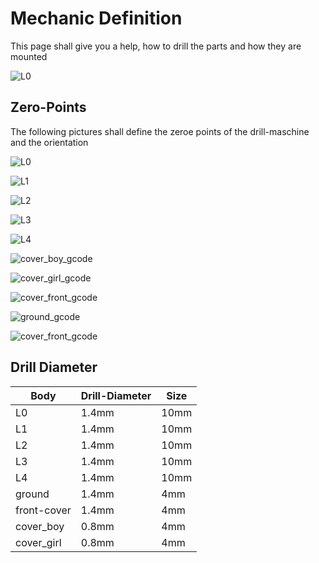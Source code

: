 # Mechanic Definition
This page shall give you a help, how to drill the parts and how they are mounted


![L0](02_pics/Radio_without_covers.png)


## Zero-Points
The following pictures shall define the zeroe points of the drill-maschine and the orientation

![L0](02_pics/L0_gcode.png)

![L1](02_pics/L1_gcode.png)

![L2](02_pics/L2_gcode.png)

![L3](02_pics/L3_gcode.png)

![L4](02_pics/L4_gcode.png)

![cover_boy_gcode](02_pics/cover_boy_gcode.png)

![cover_girl_gcode](02_pics/cover_girl_gcode.png)

![cover_front_gcode](02_pics/cover_front_gcode.png)

![ground_gcode](02_pics/ground_gcode.png)

![cover_front_gcode](02_pics/cover_front_gcode.png)

## Drill Diameter

| Body			| Drill-Diameter	| Size		|
|---------------|-------------------|-----------|
| L0			| 1.4mm				| 10mm		|
| L1			| 1.4mm				| 10mm		|
| L2			| 1.4mm				| 10mm		|
| L3			| 1.4mm				| 10mm		|
| L4			| 1.4mm				| 10mm		|
| ground		| 1.4mm				| 4mm		|
| front-cover	| 1.4mm				| 4mm		|
| cover_boy		| 0.8mm				| 4mm		|
| cover_girl	| 0.8mm				| 4mm		|